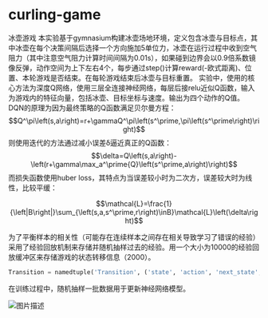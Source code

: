 # curling-game
冰壶游戏
本实验基于gymnasium构建冰壶场地环境，定义包含冰壶与目标点，其中冰壶在每个决策间隔后选择一个方向施加5单位力，冰壶在运行过程中收到空气阻力（其中注意空气阻力计算时间间隔为0.01s），如果碰到边界会以0.9倍系数镜像反弹，动作空间为上下左右4个，每步通过step()计算reward(-欧式距离)、位置、本轮游戏是否结束。在每轮游戏结束后冰壶与目标重置。
实验中，使用的核心方法为深度Q网络，使用三层全连接神经网络，每层后接relu近似Q函数，输入为游戏内的特征向量，包括冰壶、目标坐标与速度。输出为四个动作的Q值。
DQN的原理为因为最终策略的Q函数满足贝尔曼方程：
$$Q^\pi\left(s,a\right)=r+\gammaQ^\pi\left(s^\prime,\pi\left(s^\prime\right)\right)$$
则使用迭代的方法通过减小误差δ逼近真正的Q函数：
$$\delta=Q\left(s,a\right)-\left(r+\gamma\max_a^\prime{Q}\left(s^\prime,a\right)\right)$$
而损失函数使用huber loss，其特点为当误差较小时为二次方，误差较大时为线性，比较平缓：

$$\mathcal{L}=\frac{1}{\left|B\right|}\sum_{\left(s,a,s^\prime,r\right)\inB}\mathcal{L}\left(\delta\right)$$
 
为了平衡样本的相关性（可能存在连续样本之间存在相关导致学习了错误的经验）采用了经验回放机制来存储并随机抽样过去的经验。用一个大小为10000的经验回放缓冲区来存储游戏的状态转移信息（2000）。
```python
Transition = namedtuple('Transition', ('state', 'action', 'next_state', 'reward'))
```
在训练过程中，随机抽样一批数据用于更新神经网络模型。

![图片描述](https://github.com/ddsk1/curling-game/blob/主分支名/路径/图片名.jpg)
